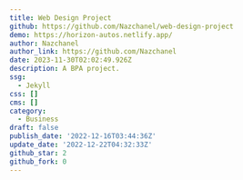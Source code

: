 ```yaml
---
title: Web Design Project
github: https://github.com/Nazchanel/web-design-project
demo: https://horizon-autos.netlify.app/
author: Nazchanel
author_link: https://github.com/Nazchanel
date: 2023-11-30T02:02:49.926Z
description: A BPA project.
ssg:
  - Jekyll
css: []
cms: []
category:
  - Business
draft: false
publish_date: '2022-12-16T03:44:36Z'
update_date: '2022-12-22T04:32:33Z'
github_star: 2
github_fork: 0
---
```

